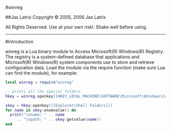 #winreg

##Jas Latrix
Copyright © 2005, 2006 Jas Latrix <jastejada at yahoo dot com>

All Rights Deserved. Use at your own risk!. Shake well before using.

--------------------------------------------------------------------------------


#Introduction

winreg is a Lua binary module to Access Microsoft(R) Windows(R) Registry. The registry is a 
system-defined database that applications and Microsoft(R) Windows(R) system components use to 
store and retrieve configuration data.
Load the module via the require function (make sure Lua can find the module), for example: 

```lua
local winreg = require"winreg"

-- prints all the special folders
hkey = winreg.openkey[[HKEY_LOCAL_MACHINE\SOFTWARE\Microsoft\Windows\CurrentVersion]]

skey = hkey:openkey([[Explorer\Shell Folders]])
for name in skey:enumvalue() do
  print("\nname: " .. name
     .. "\npath: " .. skey:getvalue(name))
end
```

